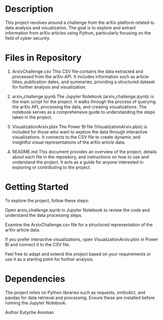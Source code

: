 # Description
This project revolves around a challenge from the arXiv platform related to data analysis and visualization. The goal is to explore and extract information from arXiv articles using Python, particularly focusing on the field of cyber security.

# Files in Repository
1. ArxivChallenge.csv
This CSV file contains the data extracted and processed from the arXiv API. It includes information such as article titles, publication dates, and summaries, providing a structured dataset for further analysis and visualization.

2. arxiv_challenge.ipynb
The Jupyter Notebook (arxiv_challenge.ipynb) is the main script for the project. It walks through the process of querying the arXiv API, processing the data, and creating visualizations. The notebook serves as a comprehensive guide to understanding the steps taken in the project.

3. VisualizationArxiv.pbix
The Power BI file (VisualizationArxiv.pbix) is included for those who want to explore the data through interactive visualizations. It connects to the CSV file to create dynamic and insightful visual representations of the arXiv article data.

4. README.md
This document provides an overview of the project, details about each file in the repository, and instructions on how to use and understand the project. It acts as a guide for anyone interested in exploring or contributing to the project.

# Getting Started
To explore the project, follow these steps:

Open arxiv_challenge.ipynb in Jupyter Notebook to review the code and understand the data processing steps.

Examine the ArxivChallenge.csv file for a structured representation of the arXiv article data.

If you prefer interactive visualizations, open VisualizationArxiv.pbix in Power BI and connect it to the CSV file.

Feel free to adapt and extend this project based on your requirements or use it as a starting point for further analysis.

# Dependencies
The project relies on Python libraries such as requests, xmltodict, and pandas for data retrieval and processing. Ensure these are installed before running the Jupyter Notebook.

Author
Eutyche Anoman
